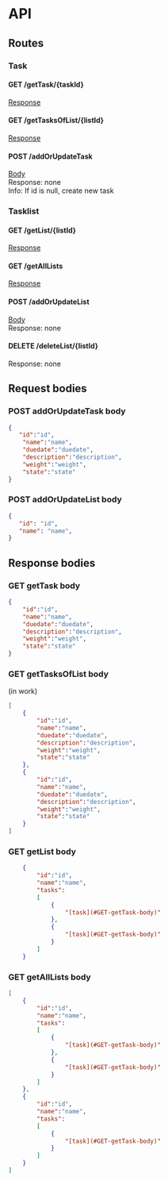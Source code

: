 # API
## Routes

### Task ###

#### GET /getTask/{taskId} ####

[Response](#GET-getTask-body)

#### GET /getTasksOfList/{listId} ####

[Response](#GET-getTasksOfList-body)

#### POST /addOrUpdateTask ####

[Body](#POST-addOrUpdateTask-body)\
Response: none\
Info: If id is null, create new task

### Tasklist ###

#### GET /getList/{listId} ####

[Response](#GET-getList-body)

#### GET /getAllLists ####

[Response](#GET-getAllLists-body)

#### POST /addOrUpdateList ####

[Body](#POST-addOrUpdateList-body)\
Response: none

#### DELETE /deleteList/{listId} ####

Response: none

## Request bodies ##

### POST addOrUpdateTask body ###

```json
{
   "id":"id",
    "name":"name",
    "duedate":"duedate",
    "description":"description",
    "weight":"weight",
    "state":"state"
}
```

### POST addOrUpdateList body ###

```json
{
   "id": "id",
   "name": "name",
}
```

## Response bodies ##

### GET getTask body ###

```json
{
    "id":"id",
    "name":"name",
    "duedate":"duedate",
    "description":"description",
    "weight":"weight",
    "state":"state"
}
```

### GET getTasksOfList body ###

(in work)

```json
[
    {
        "id":"id",
        "name":"name",
        "duedate":"duedate",
        "description":"description",
        "weight":"weight",
        "state":"state"
    },
    {
        "id":"id",
        "name":"name",
        "duedate":"duedate",
        "description":"description",
        "weight":"weight",
        "state":"state"
    }
]
```

### GET getList body ###

```json
    {
        "id":"id",
        "name":"name",
        "tasks":
        [
            { 
                "[task](#GET-getTask-body)" 
            },
            { 
                "[task](#GET-getTask-body)" 
            }
        ]
    }
```

### GET getAllLists body ###

```json
[
    {
        "id":"id",
        "name":"name",
        "tasks":
        [
            { 
                "[task](#GET-getTask-body)" 
            },
            { 
                "[task](#GET-getTask-body)" 
            }
        ]
    },
    {
        "id":"id",
        "name":"name",
        "tasks":
        [
            { 
                "[task](#GET-getTask-body)" 
            }
        ]
    }
]
```
